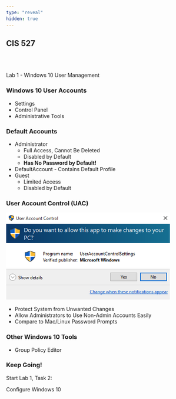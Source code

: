 ```yaml
---
type: "reveal"
hidden: true
---
```

<section>
	<h2>CIS 527</h2><br><br><p>Lab 1 - Windows 10 User Management</p>
</section>
<section>
  <h3>Windows 10 User Accounts</h3>
  <ul>
    <li>Settings</li>
    <li>Control Panel</li>
    <li>Administrative Tools</li>
  </ul>
</section>
<section>
  <h3>Default Accounts</h3>
  <ul>
    <li>Administrator
      <ul>
        <li>Full Access, Cannot Be Deleted</li>
        <li>Disabled by Default</li>
        <li><b>Has No Password by Default!</b></li>
      </ul>
    </li>
    <li>DefaultAccount - Contains Default Profile</li>
    <li>Guest
      <ul>
        <li>Limited Access</li>
        <li>Disabled by Default</li>
      </ul>
    </li>
  </ul>
</section>
<section>
  <h3>User Account Control (UAC)</h3>
  <img class="stretch plain" src="../../images/win10uac.png">
  <ul>
    <li>Protect System from Unwanted Changes</li>
    <li>Allow Administrators to Use Non-Admin Accounts Easily</li>
    <li>Compare to Mac/Linux Password Prompts</li>
  </ul>
</section>
<section>
  <h3>Other Windows 10 Tools</h3>
  <ul>
    <li>Group Policy Editor</li>
  </ul>
</section>
<section>
  <h3>Keep Going!</h3>
  <p>Start Lab 1, Task 2:</p>
  <p>Configure Windows 10</p>
</section>
